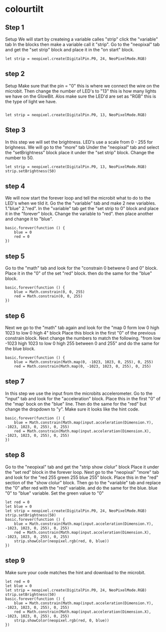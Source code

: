 # colourtilt

## Step 1 
Setup
We will start by createing a variable calles "strip" click the "variable" tab
In the blocks then make a variable call it "strip". 
Go to the "neopixal" tab and get the  "set strip" block and place it in the "on start" block.
 
```blocks
let strip = neopixel.create(DigitalPin.P0, 24, NeoPixelMode.RGB)

```

## step 2
Setup
Make sure that the pin = "0" this is where we connect the wire on the microbit.
Then change the number of LED's to "13" this is how many lights we have on the GlowBit.
Alos make sure the LED'd are set as "RGB" this is the type of light we have.

```blocks

let strip = neopixel.create(DigitalPin.P0, 13, NeoPixelMode.RGB)

```

## Step 3
In this step we will set the brightness. LED's use a scale from 0 - 255 for brighness.
We will go to the "more" tab
Under the "neopixal" tab and select the "setBrightness" block place it under the "set strip" block.
Change the number to 50.

```blocks 
let strip = neopixel.create(DigitalPin.P0, 13, NeoPixelMode.RGB)
strip.setBrightness(50)
```

## step 4
We will now start the forever loop and tell the microbit what to do to the LED's when we tild it.
Go the the "variable" tab and make 2 new variables. 1."blue" 2."red".
In the "variable" tab get the "set strip to 0" block and place it in the "forever" block.
Change the variable to "red". then place another and change it to "blue".
```block
basic.forever(function () {
    blue = 0
    red = 0
})
```

## step 5
Go to the "math" tab and look for the "constrain 0 betwene 0 and 0" block.
Place it in the "0" of the set "red" block. then do the same for the "blue" block.

```block
basic.forever(function () {
    blue = Math.constrain(0, 0, 255)
    red = Math.constrain(0, 0, 255)
})
```
## step 6
Next we go to the "math" tab again and look for the "map 0 form low 0 high 1023 to low 0 high 4" block
Place this block in the first "0" of the previous constrain block.
Next change the numbers to match the following.
"from low -1023 high 1023 to low 0 high 255 between 0 and 255" and do the same for the blue block.
```block
basic.forever(function () {
    blue = Math.constrain(Math.map(0, -1023, 1023, 0, 255), 0, 255)
    red = Math.constrain(Math.map(0, -1023, 1023, 0, 255), 0, 255)
```
## step 7
In this step we use the input from the microbits accelerometer.
Go to the "input" tab and look for the "acceleration" block.
Place this in the first "0" of the "map' bock on the "blue" line.
Then do the same for the "red" but change the dropdown to "y".
Make sure it looks like the hint code.

```block
basic.forever(function () {
    blue = Math.constrain(Math.map(input.acceleration(Dimension.Y), -1023, 1023, 0, 255), 0, 255)
    red = Math.constrain(Math.map(input.acceleration(Dimension.X), -1023, 1023, 0, 255), 0, 255)
})
```
## step 8
Go to the "neopixal" tab and get the "strip show clolur" block
Place it under the "set red" block in the forever loop.
Next go to the "neopixal" "more" tab and look for the "red 255 green 255 blue 255" block.
Place this in the "red" section of the "show clolur" block.
Then go to the "variable" tab and replace the "0" after red with the "red" variable.
and do the same for the blue. blue "0" to "blue" variable. Set the green value to "0"


```block
let red = 0
let blue = 0
let strip = neopixel.create(DigitalPin.P0, 24, NeoPixelMode.RGB)
strip.setBrightness(50)
basic.forever(function () {
    blue = Math.constrain(Math.map(input.acceleration(Dimension.Y), -1023, 1023, 0, 255), 0, 255)
    red = Math.constrain(Math.map(input.acceleration(Dimension.X), -1023, 1023, 0, 255), 0, 255)
    strip.showColor(neopixel.rgb(red, 0, blue))
})
```
## step 9 
Make sure your code matches the hint and download to the microbit.

```block
let red = 0
let blue = 0
let strip = neopixel.create(DigitalPin.P0, 24, NeoPixelMode.RGB)
strip.setBrightness(50)
basic.forever(function () {
    blue = Math.constrain(Math.map(input.acceleration(Dimension.Y), -1023, 1023, 0, 255), 0, 255)
    red = Math.constrain(Math.map(input.acceleration(Dimension.X), -1023, 1023, 0, 255), 0, 255)
    strip.showColor(neopixel.rgb(red, 0, blue))
})

```

